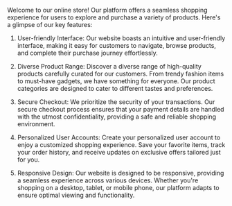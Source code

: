 Welcome to our online store! Our platform offers a seamless shopping experience for users to explore and purchase a variety of products. Here's a glimpse of our key features:

1. User-friendly Interface:
Our website boasts an intuitive and user-friendly interface, making it easy for customers to navigate, browse products, and complete their purchase journey effortlessly.

2. Diverse Product Range:
Discover a diverse range of high-quality products carefully curated for our customers. From trendy fashion items to must-have gadgets, we have something for everyone. Our product categories are designed to cater to different tastes and preferences.

3. Secure Checkout:
We prioritize the security of your transactions. Our secure checkout process ensures that your payment details are handled with the utmost confidentiality, providing a safe and reliable shopping environment.

4. Personalized User Accounts:
Create your personalized user account to enjoy a customized shopping experience. Save your favorite items, track your order history, and receive updates on exclusive offers tailored just for you.

5. Responsive Design:
Our website is designed to be responsive, providing a seamless experience across various devices. Whether you're shopping on a desktop, tablet, or mobile phone, our platform adapts to ensure optimal viewing and functionality.
